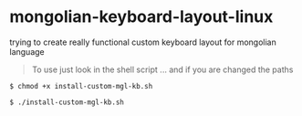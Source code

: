 # mongolian-keyboard-layout-linux
trying to create really functional custom keyboard layout for mongolian language
> To use just look in the shell script ... and if you are changed the paths

`$ chmod +x install-custom-mgl-kb.sh`

`$ ./install-custom-mgl-kb.sh`
